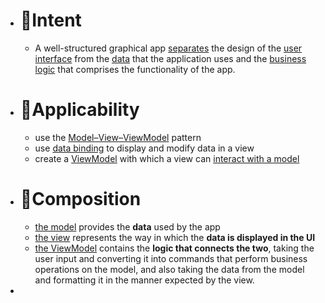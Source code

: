 - # 🎯Intent
	- A well-structured graphical app <u>separates</u> the design of the <u>user interface</u> from the <u>data</u> that the application uses and the <u>business logic</u> that comprises the functionality of the app.
- # 🤳Applicability
	- use the <u>Model–View–ViewModel</u> pattern
	- use <u>data binding</u> to display and modify data in a view
	- create a <u>ViewModel</u> with which a view can <u>interact with a model</u>
- # 🧪Composition
	- <u>the model</u> provides the **data** used by the app
	- <u>the view</u> represents the way in which the **data is displayed in the UI**
	- <u>the ViewModel</u> contains the **logic that connects the two**, taking the user input and converting it into commands that perform business operations on the model, and also taking the data from the model and formatting it in the manner expected by the view.
-